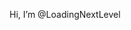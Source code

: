 Hi, I’m @LoadingNextLevel

<!---
LoadingNextLevel/LoadingNextLevel is a ✨ special ✨ repository because its `README.md` (this file) appears on your GitHub profile.
You can click the Preview link to take a look at your changes.
--->
